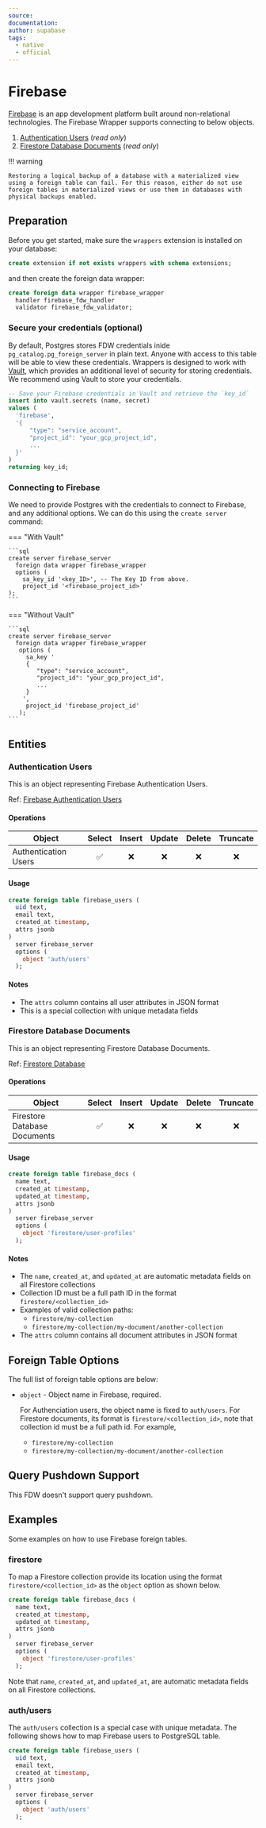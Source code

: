 ```yaml
---
source:
documentation:
author: supabase
tags:
  - native
  - official
---
```


# Firebase

[Firebase](https://firebase.google.com/) is an app development platform built around non-relational technologies. The Firebase Wrapper supports connecting to below objects.

1. [Authentication Users](https://firebase.google.com/docs/auth/users) (_read only_)
2. [Firestore Database Documents](https://firebase.google.com/docs/firestore) (_read only_)

!!! warning

    Restoring a logical backup of a database with a materialized view using a foreign table can fail. For this reason, either do not use foreign tables in materialized views or use them in databases with physical backups enabled.

## Preparation

Before you get started, make sure the `wrappers` extension is installed on your database:

```sql
create extension if not exists wrappers with schema extensions;
```

and then create the foreign data wrapper:

```sql
create foreign data wrapper firebase_wrapper
  handler firebase_fdw_handler
  validator firebase_fdw_validator;
```

### Secure your credentials (optional)

By default, Postgres stores FDW credentials inide `pg_catalog.pg_foreign_server` in plain text. Anyone with access to this table will be able to view these credentials. Wrappers is designed to work with [Vault](https://supabase.com/docs/guides/database/vault), which provides an additional level of security for storing credentials. We recommend using Vault to store your credentials.

```sql
-- Save your Firebase credentials in Vault and retrieve the `key_id`
insert into vault.secrets (name, secret)
values (
  'firebase',
  '{
      "type": "service_account",
      "project_id": "your_gcp_project_id",
      ...
  }'
)
returning key_id;
```

### Connecting to Firebase

We need to provide Postgres with the credentials to connect to Firebase, and any additional options. We can do this using the `create server` command:

=== "With Vault"

    ```sql
    create server firebase_server
      foreign data wrapper firebase_wrapper
      options (
        sa_key_id '<key_ID>', -- The Key ID from above.
        project_id '<firebase_project_id>'
    );
    ```

=== "Without Vault"

    ```sql
    create server firebase_server
      foreign data wrapper firebase_wrapper
       options (
         sa_key '
         {
            "type": "service_account",
            "project_id": "your_gcp_project_id",
            ...
         }
        ',
         project_id 'firebase_project_id'
       );
    ```

## Entities

### Authentication Users

This is an object representing Firebase Authentication Users.

Ref: [Firebase Authentication Users](https://firebase.google.com/docs/auth/users)

#### Operations

| Object              | Select | Insert | Update | Delete | Truncate |
| ------------------- | :----: | :----: | :----: | :----: | :------: |
| Authentication Users|   ✅   |   ❌   |   ❌   |   ❌   |    ❌    |

#### Usage

```sql
create foreign table firebase_users (
  uid text,
  email text,
  created_at timestamp,
  attrs jsonb
)
  server firebase_server
  options (
    object 'auth/users'
  );
```

#### Notes

- The `attrs` column contains all user attributes in JSON format
- This is a special collection with unique metadata fields

### Firestore Database Documents

This is an object representing Firestore Database Documents.

Ref: [Firestore Database](https://firebase.google.com/docs/firestore)

#### Operations

| Object                     | Select | Insert | Update | Delete | Truncate |
| -------------------------- | :----: | :----: | :----: | :----: | :------: |
| Firestore Database Documents|   ✅   |   ❌   |   ❌   |   ❌   |    ❌    |

#### Usage

```sql
create foreign table firebase_docs (
  name text,
  created_at timestamp,
  updated_at timestamp,
  attrs jsonb
)
  server firebase_server
  options (
    object 'firestore/user-profiles'
  );
```

#### Notes

- The `name`, `created_at`, and `updated_at` are automatic metadata fields on all Firestore collections
- Collection ID must be a full path ID in the format `firestore/<collection_id>`
- Examples of valid collection paths:
  - `firestore/my-collection`
  - `firestore/my-collection/my-document/another-collection`
- The `attrs` column contains all document attributes in JSON format

## Foreign Table Options

The full list of foreign table options are below:

- `object` - Object name in Firebase, required.

  For Authenciation users, the object name is fixed to `auth/users`. For Firestore documents, its format is `firestore/<collection_id>`, note that collection id must be a full path id. For example,

  - `firestore/my-collection`
  - `firestore/my-collection/my-document/another-collection`

## Query Pushdown Support

This FDW doesn't support query pushdown.

## Examples

Some examples on how to use Firebase foreign tables.

### firestore

To map a Firestore collection provide its location using the format `firestore/<collection_id>` as the `object` option as shown below.

```sql
create foreign table firebase_docs (
  name text,
  created_at timestamp,
  updated_at timestamp,
  attrs jsonb
)
  server firebase_server
  options (
    object 'firestore/user-profiles'
  );
```

Note that `name`, `created_at`, and `updated_at`, are automatic metadata fields on all Firestore collections.

### auth/users

The `auth/users` collection is a special case with unique metadata. The following shows how to map Firebase users to PostgreSQL table.

```sql
create foreign table firebase_users (
  uid text,
  email text,
  created_at timestamp,
  attrs jsonb
)
  server firebase_server
  options (
    object 'auth/users'
  );
```
